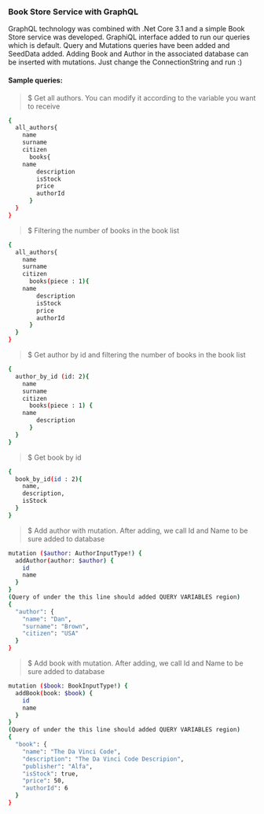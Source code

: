 ### Book Store Service with GraphQL

GraphQL technology was combined with .Net Core 3.1 and a simple Book Store service was developed. GraphiQL interface added to run our queries which is default. Query and Mutations queries have been added and SeedData added. Adding Book and Author in the associated database can be inserted with mutations. Just change the ConnectionString and run :) 
#### Sample queries:
> $ Get all authors. You can modify it according to the variable you want to receive
```sh
{
  all_authors{
    name
    surname
    citizen
      books{
	name
      	description
      	isStock
      	price
        authorId
      }
  }
}
```
> $ Filtering the number of books in the book list
```sh
{
  all_authors{
    name
    surname
    citizen
      books(piece : 1){
	name
      	description
      	isStock
      	price
        authorId
      }
  }
}
```

> $ Get author by id and filtering the number of books in the book list
```sh
{
  author_by_id (id: 2){
    name
    surname
    citizen
      books(piece : 1) {
	name
      	description
      }
  }
}
```

> $ Get book by id
```sh
{
  book_by_id(id : 2){
    name,
    description,
    isStock
  }
}
```
> $ Add author with mutation. After adding, we call Id and Name to be sure added to database
```sh
mutation ($author: AuthorInputType!) {
  addAuthor(author: $author) {
    id
    name
  }
}
(Query of under the this line should added QUERY VARIABLES region)
{
  "author": {
    "name": "Dan",
    "surname": "Brown",
    "citizen": "USA"
  }
}
```
> $ Add book with mutation. After adding, we call Id and Name to be sure added to database
```sh
mutation ($book: BookInputType!) {
  addBook(book: $book) {
    id
    name
  }
}
(Query of under the this line should added QUERY VARIABLES region)
{
  "book": {
    "name": "The Da Vinci Code",
    "description": "The Da Vinci Code Descripion",
    "publisher": "Alfa",
    "isStock": true,
    "price": 50,
    "authorId": 6
  }
}
```
